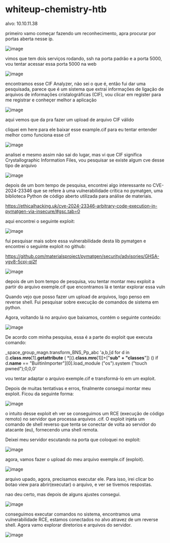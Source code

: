 # whiteup-chemistry-htb


alvo: 10.10.11.38

primeiro vamo começar fazendo um reconhecimento, apra procurar por portas aberta nesse ip.

![image](https://github.com/user-attachments/assets/5387a6bb-ed77-4f63-847a-272016f3d149)

vimos que tem dois serviços rodando, ssh na porta padrão e a porta 5000, vou tentar acessar essa porta 5000 na web

![image](https://github.com/user-attachments/assets/1cb50d91-f52a-4a77-9ac0-64c86b513c07)

encontramos esse CIF Analyzer, não sei o que é, então fui dar uma pesquisada, parece que é um sistema que extrai informações de ligação de arquivos de informações cristalográficas (CIF), vou clicar em register para me registrar e conheçer melhor a aplicação

![image](https://github.com/user-attachments/assets/6a239045-965c-4a11-968c-a715cf738196)

aqui vemos que da pra fazer um upload de arquivo CIF válido

cliquei em here para ele baixar esse example.cif para eu tentar entender melhor como funciona esse cif

![image](https://github.com/user-attachments/assets/efc43522-18c4-4d94-aee7-d6f6f072ece1)

analisei e mesmo assim não sai do lugar, mas vi que CIF significa Crystallographic Information Files, vou pesquisar se existe algum cve desse tipo de arquivo


![image](https://github.com/user-attachments/assets/e679f90e-0e15-4e51-9489-8289367f2264)


depois de um bom tempo de pesquisa, encontrei algo interessante no CVE-2024-23346 que se refere à uma vulnerabilidade crítica no pymatgen, uma biblioteca Python de código aberto utilizada para análise de materiais. 

https://ethicalhacking.uk/cve-2024-23346-arbitrary-code-execution-in-pymatgen-via-insecure/#gsc.tab=0

aqui encontrei o seguinte exploit:

![image](https://github.com/user-attachments/assets/87b92bb3-3eed-4849-bc76-7bae66852a49)

fui pesquisar mais sobre essa vulnerabilidade desta lib pymatgen e encontrei o seguinte exploit no github:

https://github.com/materialsproject/pymatgen/security/advisories/GHSA-vgv8-5cpj-qj2f

![image](https://github.com/user-attachments/assets/7c57f734-fabb-4950-babb-a732539724cc)

depois de um bom tempo de pesquisa, vou tentar montar meu exploit a partir do arquivo exemple.cif que encontramos lá e tentar explorar essa vuln

Quando vejo que posso fazer um upload de arquivos, logo penso em reverse shell. Fui pesquisar sobre execução de comandos de sistema em python.

Agora, voltando lá no arquivo que baixamos, contém o seguinte conteúdo:

![image](https://github.com/user-attachments/assets/4c1f7acd-890e-4ab8-85c7-722c32e5adb0)

De acordo com minha pesquisa, essa é a parte do exploit que executa comando:

_space_group_magn.transform_BNS_Pp_abc  'a,b,[d for d in ().__class__.__mro__[1].__getattribute__ ( *[().__class__.__mro__[1]]+["__sub" + "classes__"]) () if d.__name__ == "BuiltinImporter"][0].load_module ("os").system ("touch pwned");0,0,0'

vou tentar adaptar o arquivo exemple.cif e transformá-lo em um exploit.

Depois de muitas tentativas e erros, finalmente consegui montar meu exploit. Ficou da seguinte forma:

![image](https://github.com/user-attachments/assets/2ecac304-ac7f-42bf-bfde-a2e8e7a9e7ed)

o intuito desse exploit eh ver se conseguimos um RCE (execução de código remoto) no servidor que processa arquivos .cif. O exploit injeta um comando de shell reverso que tenta se conectar de volta ao servidor do atacante (eu), fornecendo uma shell remota.

Deixei meu servidor escutando na porta que coloquei no exploit:

![image](https://github.com/user-attachments/assets/f0a62b3a-b464-4d44-9ee5-ffec766eb42d)

agora, vamos fazer o upload do meu arquivo exemple.cif (exploit).


![image](https://github.com/user-attachments/assets/0d08ec55-1fe4-474a-80e2-94e8fa7242fc)

arquivo upado, agora, precisamos executar ele. Para isso, irei clicar bo botao view para abrir(executar) o arquivo, e ver se tivemos respostas.

nao deu certo, mas depois de alguns ajustes consegui.

![image](https://github.com/user-attachments/assets/03d862d3-0e99-4d58-b515-02ab5cb6289e)

conseguimos executar comandos no sistema, encontramos uma vulnerabilidade RCE, estamos conectados no alvo atravez de um reverse shell. Agora vamo explorar diretorios e arquivos do servidor.

![image](https://github.com/user-attachments/assets/744893cc-a2b1-4c8b-9df7-1846ac064779)







